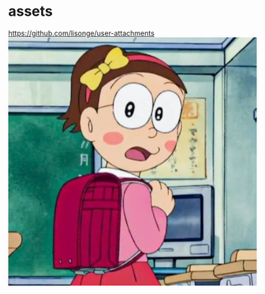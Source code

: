 # assets

<https://github.com/lisonge/user-attachments>
![image alt](https://github.com/mlammm/H-nh-nh-c-a-H-Th-y-Tr-c-Lam/blob/67623bf0d535251f461bba62fcce25dc7c70bc5e/nobiko.jpg)

